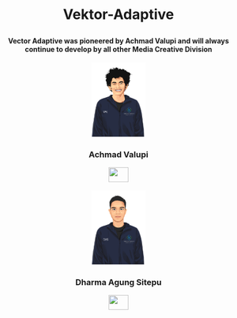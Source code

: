 # <p align="center"> Vektor-Adaptive </p>
#### <p align="center"> Vector Adaptive was pioneered by Achmad Valupi and will always continue to develop by all other Media Creative Division</p>

 
<p align="center"> <img src="https://raw.githubusercontent.com/adaptivenetlab/Vektor-Adaptivenetlab/main/Research Assistant/Vektor/Valupi.png" height="150" width="110" /> </a>
<h3 align="center">Achmad Valupi </h3>
<div align="center">
<a  href="https://www.linkedin.com/in/achmad-valupi-4b3043104/" target="_blank" ></i><img src="https://raw.githubusercontent.com/rahuldkjain/github-profile-readme-generator/master/src/images/icons/Social/linked-in-alt.svg"  height="30" width="40" /></a>
</div>


<p align="center"> <img src="https://raw.githubusercontent.com/adaptivenetlab/Vektor-Adaptivenetlab/main/Research Assistant/Vektor/DHARMA.png" alt="Dharma" height="150" width="110" align="rigth"/></a>
<h3 align="center">Dharma Agung Sitepu</h3>
<div align="center">
<a  href="https://www.linkedin.com/in/dharma-agung-sitepu-37b0b2190/" target="_blank" align="center" ></i><img src="https://raw.githubusercontent.com/rahuldkjain/github-profile-readme-generator/master/src/images/icons/Social/linked-in-alt.svg "  height="30" width="40"   /></a>
</div>

